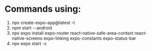 # Commands using:

1. npx create-expo-app@latest -t
2. npm start --android
3. npx expo install expo-router react-native-safe-area-context react-native-screens expo-linking expo-constants expo-status-bar
4. npx expo start -c
